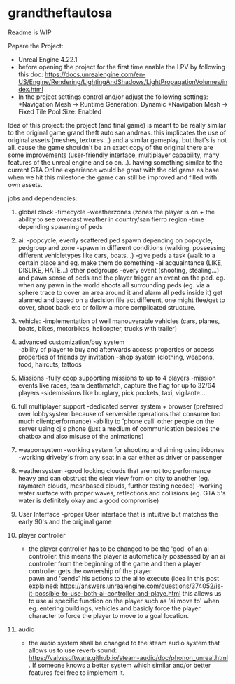 # grandtheftautosa
Readme is WIP

Pepare the Project:
-  Unreal Engine 4.22.1
-  before opening the project for the first time enable the LPV by following this doc: 
   https://docs.unrealengine.com/en-US/Engine/Rendering/LightingAndShadows/LightPropagationVolumes/index.html
-  In the project settings control and/or adjust the following settings:
    *Navigation Mesh -> Runtime Generation: Dynamic
    *Navigation Mesh -> Fixed Tile Pool Size: Enabled

Idea of this project:
the project (and final game) is meant to be really similar to the original game grand theft auto san andreas. this implicates
the use of original assets (meshes, textures...) and a similar gameplay. but that's is not all. cause the game shouldn't be 
an exact copy of the original there are some improvements (user-friendly interface, multiplayer capability, many features of 
the unreal engine and so on...). having something similar to the current GTA Online experience would be great with the old
game as base. when we hit this milestone the game can still be improved and filled with own assets.

jobs and dependencies:
1. global clock
    -timecycle
    -weatherzones (zones the player is on + the ability to see overcast weather in country/san fierro region
    -time depending spawning of peds
    
2. ai:
    -popcycle, evenly scattered ped spawn depending on popcycle, pedgroup and zone
    -spawn in different conditions (walking, possessing different vehicletypes like cars, boats...)
    -give peds a task (walk to a certain place and eg. make them do something
    -ai acquaintance (LIKE, DISLIKE, HATE...) other pedgroups
    -every event (shooting, stealing...) and pawn sense of peds and the player trigger an event
     on the ped. eg. when any pawn in the world shoots all surrounding peds (eg. via a sphere trace to cover 
     an area around it and alarm all peds inside it) get alarmed and based on a decision file act different, one 
     might flee/get to cover, shoot back etc or follow a more complicated structure.
    
3. vehicle:
    -implementation of well manouverable vehicles (cars, planes, boats, bikes, motorbikes, helicopter, trucks with trailer)
    
4. advanced customization/buy system  
    -ability of player to buy and afterwards access properties or access properties of friends by invitation
    -shop system (clothing, weapons, food, haircuts, tattoos
    
5. Missions
    -fully coop supporting missions to up to 4 players
    -mission events like races, team deathmatch, capture the flag for up to 32/64 players
    -sidemissions like burglary, pick pockets, taxi, vigilante...
    
6. full multiplayer support
    -dedicated server system + browser (preferred over lobbysystem because of serverside operations 
     that consume too much clientperformance) 
    -ability to 'phone call' other people on the server using cj's phone 
     (just a medium of communication besides the chatbox and also misuse of the animations) 
    
7. weaponsystem
    -working system for shooting and aiming using ikbones
    -working driveby's from any seat in a car either as driver or passenger
    
8. weathersystem
    -good looking clouds that are not too performance heavy and can obstruct the clear view from on city to another 
     (eg. raymarch clouds, meshbased clouds, further testing needed)
    -working water surface with proper waves, reflections and collisions 
     (eg. GTA 5's water is definitely okay and a good compromise)
    
9. User Interface
    -proper User interface that is intuitive but matches the early 90's and the original game
    
10. player controller
    - the player controller has to be changed to be the 'god' of an ai controller. this means the player is automatically
      possessed by an ai controller from the beginning of the game and then a player controller gets the ownership of the player              
      pawn and 'sends' his actions to the ai to execute 
      (idea in this post explained: 
      https://answers.unrealengine.com/questions/374052/is-it-possible-to-use-both-ai-controller-and-playe.html
      this allows us to use ai specific function on the player such as 'ai move to' when eg. entering buildings, 
      vehicles and basicly force the player character to force the player to move to a goal location.
      
11. audio
    - the audio system shall be changed to the steam audio system that allows us to use reverb sound: 
     https://valvesoftware.github.io/steam-audio/doc/phonon_unreal.html . If someone knows a better system which similar 
     and/or better features feel free to implement it.
     
      
